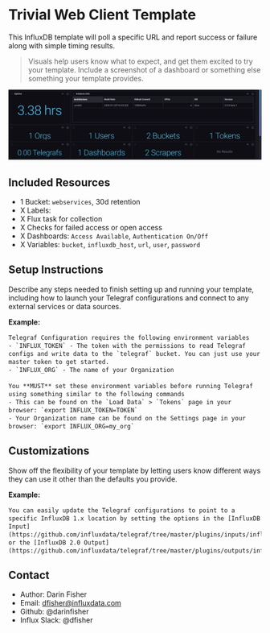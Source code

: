 # Trivial Web Client Template

This InfluxDB template will poll a specific URL and report success or failure along with simple timing results.

> Visuals help users know what to expect, and get them excited to try your template. Include a screenshot of a dashboard or something else something your template provides.

![Example Dashboard Screenshot](Example_Screenshot.png)

## Included Resources

- 1 Bucket: `webservices`, 30d retention
- X Labels: 
- X Flux task for collection
- X Checks for failed access or open access
- X Dashboards: `Access Available`, `Authentication On/Off`
- X Variables: `bucket`, `influxdb_host`, `url`, `user`, `password`

## Setup Instructions

Describe any steps needed to finish setting up and running your template, including how to launch your Telegraf configurations and connect to any external services or data sources.

**Example:**
    
    Telegraf Configuration requires the following environment variables
    - `INFLUX_TOKEN` - The token with the permissions to read Telegraf configs and write data to the `telegraf` bucket. You can just use your master token to get started.
    - `INFLUX_ORG` - The name of your Organization

    You **MUST** set these environment variables before running Telegraf using something similar to the following commands
    - This can be found on the `Load Data` > `Tokens` page in your browser: `export INFLUX_TOKEN=TOKEN`
    - Your Organization name can be found on the Settings page in your browser: `export INFLUX_ORG=my_org`

## Customizations

Show off the flexibility of your template by letting users know different ways they can use it other than the defaults you provide.

**Example:**

    You can easily update the Telegraf configurations to point to a specific InfluxDB 1.x location by setting the options in the [InfluxDB Input](https://github.com/influxdata/telegraf/tree/master/plugins/inputs/influxdb) or the [InfluxDB 2.0 Output](https://github.com/influxdata/telegraf/tree/master/plugins/outputs/influxdb_v2). 

## Contact

- Author: Darin Fisher
- Email: dfisher@influxdata.com
- Github: @darinfisher
- Influx Slack: @dfisher

